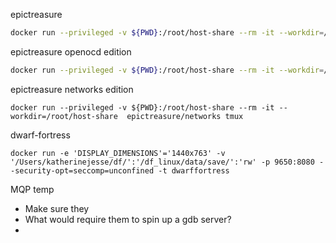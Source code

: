 epictreasure
```bash
docker run --privileged -v ${PWD}:/root/host-share --rm -it --workdir=/root/host-share rjwalls/epictreasure tmux
```

epictreasure openocd edition
```bash
docker run --privileged -v ${PWD}:/root/host-share --rm -it --workdir=/root/host-share kcjesse/epicopenocd tmux
```


epictreasure networks edition
```shell
docker run --privileged -v ${PWD}:/root/host-share --rm -it --workdir=/root/host-share  epictreasure/networks tmux
```

dwarf-fortress
```shell
docker run -e 'DISPLAY_DIMENSIONS'='1440x763' -v '/Users/katherinejesse/df/':'/df_linux/data/save/':'rw' -p 9650:8080 --security-opt=seccomp=unconfined -t dwarffortress
```


MQP temp
- Make sure they 
- What would require them to spin up a gdb server?
- 